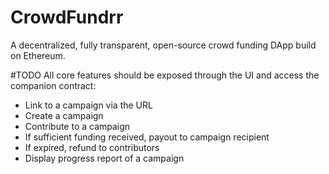 # CrowdFundrr
A decentralized, fully transparent, open-source crowd funding DApp build on Ethereum.

#TODO
All core features should be exposed through the UI and access the companion contract:
- Link to a campaign via the URL
- Create a campaign
- Contribute to a campaign
- If sufficient funding received, payout to campaign recipient
- If expired, refund to contributors
- Display progress report of a campaign
